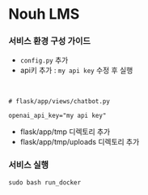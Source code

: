 # Nouh LMS

### 서비스 환경 구성 가이드
- `config.py` 추가
- api키 추가 : `my api key` 수정 후 실행
<br>

 ```
 # flask/app/views/chatbot.py

 openai_api_key="my api key"
 ```

- flask/app/tmp 디렉토리 추가
- flask/app/tmp/uploads 디렉토리 추가

### 서비스 실행
```
sudo bash run_docker
```

